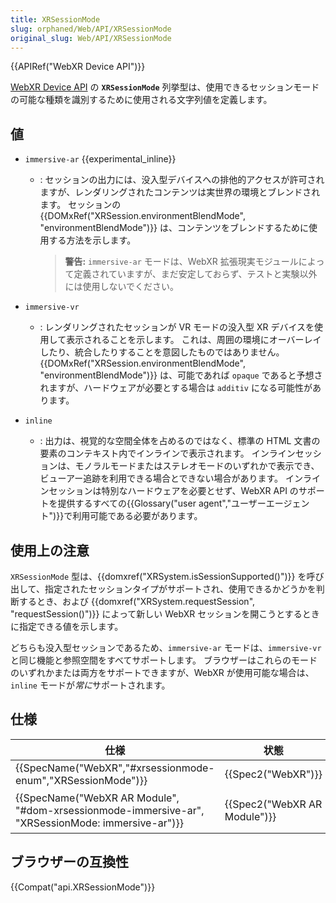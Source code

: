 ```yaml
---
title: XRSessionMode
slug: orphaned/Web/API/XRSessionMode
original_slug: Web/API/XRSessionMode
---
```


{{APIRef("WebXR Device API")}}

[WebXR Device API](/ja/docs/Web/API/WebXR_Device_API) の **`XRSessionMode`** 列挙型は、使用できるセッションモードの可能な種類を識別するために使用される文字列値を定義します。

## 値

- `immersive-ar` {{experimental_inline}}

  - : セッションの出力には、没入型デバイスへの排他的アクセスが許可されますが、レンダリングされたコンテンツは実世界の環境とブレンドされます。 セッションの {{DOMxRef("XRSession.environmentBlendMode", "environmentBlendMode")}} は、コンテンツをブレンドするために使用する方法を示します。

    > **警告:** `immersive-ar` モードは、WebXR 拡張現実モジュールによって定義されていますが、まだ安定しておらず、テストと実験以外には使用しないでください。

- `immersive-vr`
  - : レンダリングされたセッションが VR モードの没入型 XR デバイスを使用して表示されることを示します。 これは、周囲の環境にオーバーレイしたり、統合したりすることを意図したものではありません。 {{DOMxRef("XRSession.environmentBlendMode", "environmentBlendMode")}} は、可能であれば `opaque` であると予想されますが、ハードウェアが必要とする場合は `additiv` になる可能性があります。
- `inline`
  - : 出力は、視覚的な空間全体を占めるのではなく、標準の HTML 文書の要素のコンテキスト内でインラインで表示されます。 インラインセッションは、モノラルモードまたはステレオモードのいずれかで表示でき、ビューアー追跡を利用できる場合とできない場合があります。 インラインセッションは特別なハードウェアを必要とせず、WebXR API のサポートを提供するすべての{{Glossary("user agent","ユーザーエージェント")}}で利用可能である必要があります。

## 使用上の注意

`XRSessionMode` 型は、{{domxref("XRSystem.isSessionSupported()")}} を呼び出して、指定されたセッションタイプがサポートされ、使用できるかどうかを判断するとき、および {{domxref("XRSystem.requestSession", "requestSession()")}} によって新しい WebXR セッションを開こうとするときに指定できる値を示します。

どちらも没入型セッションであるため、`immersive-ar` モードは、`immersive-vr` と同じ機能と参照空間をすべてサポートします。 ブラウザーはこれらのモードのいずれかまたは両方をサポートできますが、WebXR が使用可能な場合は、`inline` モードが*常に*サポートされます。

## 仕様

| 仕様                                                                                                                             | 状態                                 | コメント                |
| -------------------------------------------------------------------------------------------------------------------------------- | ------------------------------------ | ----------------------- |
| {{SpecName("WebXR","#xrsessionmode-enum","XRSessionMode")}}                                                 | {{Spec2("WebXR")}}             | 初期定義                |
| {{SpecName("WebXR AR Module", "#dom-xrsessionmode-immersive-ar", "XRSessionMode: immersive-ar")}} | {{Spec2("WebXR AR Module")}} | `immersive-ar` 値を追加 |

## ブラウザーの互換性

{{Compat("api.XRSessionMode")}}
